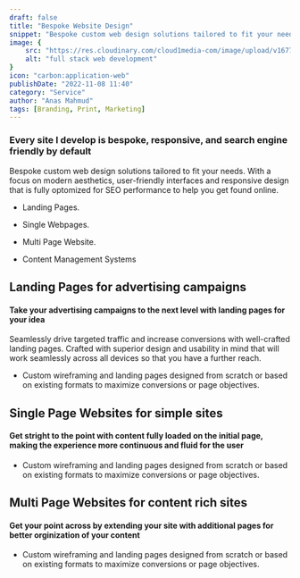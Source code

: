 ```yaml
---
draft: false
title: "Bespoke Website Design"
snippet: "Bespoke custom web design solutions tailored to fit your needs. With a focus on modern aesthetics, user-friendly interfaces and responsive design that is fully optomized for SEO performance to help you get found online.."
image: {
    src: "https://res.cloudinary.com/cloud1media-com/image/upload/v1677957465/bespokeSites_huvsly.png",
    alt: "full stack web development"
}
icon: "carbon:application-web"
publishDate: "2022-11-08 11:40"
category: "Service"
author: "Anas Mahmud"
tags: [Branding, Print, Marketing]
---
```


### Every site I develop is bespoke, responsive, and search engine friendly by default

Bespoke custom web design solutions tailored to fit your needs. With a focus on modern aesthetics, user-friendly interfaces and responsive design that is fully optomized for SEO performance to help you get found online.


- Landing Pages.

- Single Webpages.

- Multi Page Website.

- Content Management Systems

## Landing Pages for advertising campaigns 
#### Take your advertising campaigns to the next level with landing pages for your idea

 Seamlessly drive targeted traffic and increase conversions with well-crafted landing pages. Crafted with superior design and usability in mind that will work seamlessly across all devices so that you have a further reach.

- Custom wireframing and landing pages designed from scratch or based on existing formats to maximize conversions or page objectives.


## Single Page Websites for simple sites
#### Get stright to the point with content fully loaded on the initial page, making the experience more continuous and fluid for the user

- Custom wireframing and landing pages designed from scratch or based on existing formats to maximize conversions or page objectives.

## Multi Page Websites for content rich sites
#### Get your point across by extending your site with additional pages for better orginization of your content  

- Custom wireframing and landing pages designed from scratch or based on existing formats to maximize conversions or page objectives.



